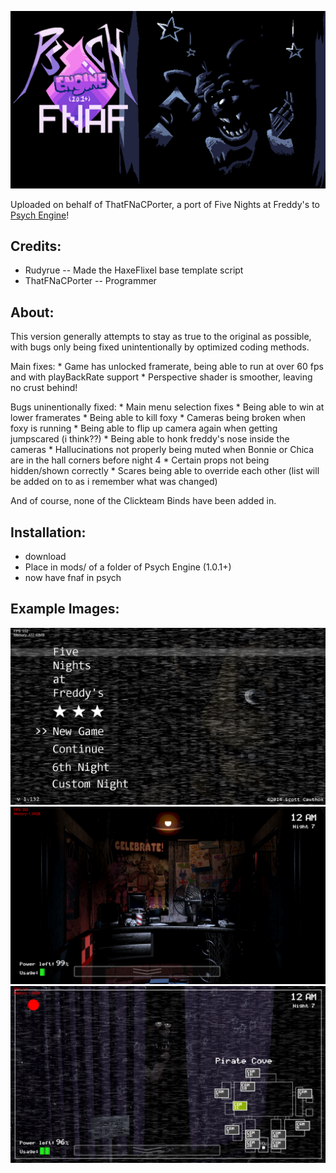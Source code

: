 ![Thumb](docs/img/thumb.png)

Uploaded on behalf of ThatFNaCPorter, a port of Five Nights at Freddy's to [Psych Engine](https://github.com/ShadowMario/FNF-PsychEngine)!

## Credits:
* Rudyrue -- Made the HaxeFlixel base template script
* ThatFNaCPorter -- Programmer

## About:
This version generally attempts to stay as true to the original as possible, with bugs only being fixed unintentionally by optimized coding methods.

Main fixes:
	* Game has unlocked framerate, being able to run at over 60 fps and with playBackRate support
	* Perspective shader is smoother, leaving no crust behind!

Bugs uninentionally fixed:
	* Main menu selection fixes
	* Being able to win at lower framerates
	* Being able to kill foxy
	* Cameras being broken when foxy is running
	* Being able to flip up camera again when getting jumpscared (i think??)
	* Being able to honk freddy's nose inside the cameras
	* Hallucinations not properly being muted when Bonnie or Chica are in the hall corners before night 4
	* Certain props not being hidden/shown correctly
	* Scares being able to override each other
(list will be added on to as i remember what was changed)

And of course, none of the Clickteam Binds have been added in.

## Installation:
- download
- Place in mods/ of a folder of Psych Engine (1.0.1+)
- now have fnaf in psych

## Example Images:
![Shot1](docs/img/shot1.png)
![Shot2](docs/img/shot2.png)
![Shot3](docs/img/shot3.png)
